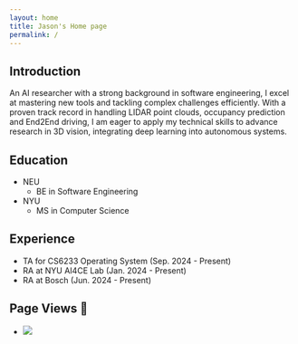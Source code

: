 ```yaml
---
layout: home
title: Jason's Home page
permalink: /
---
```

## Introduction
An AI researcher with a strong background in software engineering, I excel at mastering new tools and tackling complex challenges efficiently. With a proven track record in handling LIDAR point clouds, occupancy prediction and End2End driving, I am eager to apply my technical skills to advance research in 3D vision, integrating deep learning into autonomous systems.
## Education
- NEU 
  - BE in Software Engineering
- NYU 
  - MS in Computer Science

## Experience
- TA for CS6233 Operating System (Sep. 2024 - Present)
- RA at NYU AI4CE Lab (Jan. 2024 - Present)
- RA at Bosch  (Jun. 2024 - Present)

## Page Views 👀 
- ![](https://komarev.com/ghpvc/?username=Jas000n&style=for-the-badge)